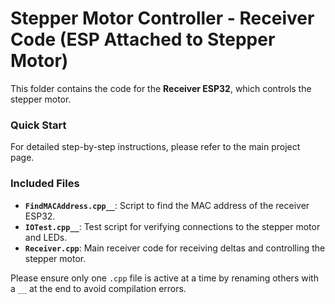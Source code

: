 # Stepper Motor Controller - Receiver Code (ESP Attached to Stepper Motor)

This folder contains the code for the **Receiver ESP32**, which controls the stepper motor.  

### Quick Start  
For detailed step-by-step instructions, please refer to the main project page.  

### Included Files  
- **`FindMACAddress.cpp__`**: Script to find the MAC address of the receiver ESP32.  
- **`IOTest.cpp__`**: Test script for verifying connections to the stepper motor and LEDs.  
- **`Receiver.cpp`**: Main receiver code for receiving deltas and controlling the stepper motor.  

Please ensure only one `.cpp` file is active at a time by renaming others with a `__` at the end to avoid compilation errors.
